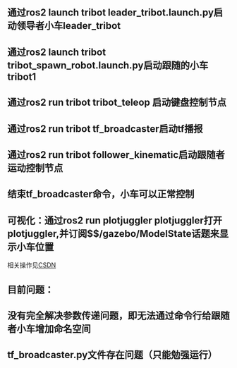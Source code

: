 ## 通过ros2 launch tribot leader_tribot.launch.py启动领导者小车leader_tribot
## 通过ros2 launch tribot tribot_spawn_robot.launch.py启动跟随的小车tribot1
## 通过ros2 run tribot tribot_teleop 启动键盘控制节点
## 通过ros2 run tribot tf_broadcaster启动tf播报
## 通过ros2 run tribot follower_kinematic启动跟随者运动控制节点
## 结束tf_broadcaster命令，小车可以正常控制

## 可视化：通过ros2 run plotjuggler plotjuggler打开plotjuggler,并订阅$$/gazebo/ModelState话题来显示小车位置
相关操作见[CSDN](https://shoufei.blog.csdn.net/article/details/124534170?spm=1001.2014.3001.5506)

## 目前问题：
## 没有完全解决参数传递问题，即无法通过命令行给跟随者小车增加命名空间
## tf_broadcaster.py文件存在问题（只能勉强运行）

